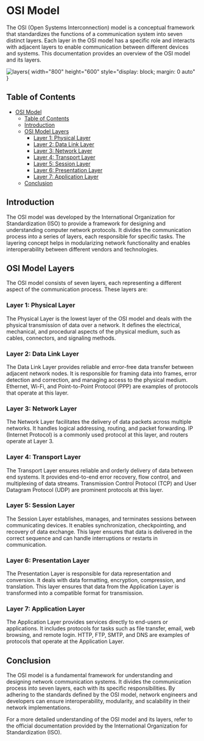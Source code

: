 # OSI Model

The OSI (Open Systems Interconnection) model is a conceptual framework that standardizes the functions of a communication system into seven distinct layers. Each layer in the OSI model has a specific role and interacts with adjacent layers to enable communication between different devices and systems. This documentation provides an overview of the OSI model and its layers.

![layers](https://media.geeksforgeeks.org/wp-content/uploads/20210220204638/cn1.png){ width="800" height="600" style="display: block; margin: 0 auto" }
## Table of Contents
- [OSI Model](#osi-model)
  - [Table of Contents](#table-of-contents)
  - [Introduction](#introduction)
  - [OSI Model Layers](#osi-model-layers)
    - [Layer 1: Physical Layer](#layer-1-physical-layer)
    - [Layer 2: Data Link Layer](#layer-2-data-link-layer)
    - [Layer 3: Network Layer](#layer-3-network-layer)
    - [Layer 4: Transport Layer](#layer-4-transport-layer)
    - [Layer 5: Session Layer](#layer-5-session-layer)
    - [Layer 6: Presentation Layer](#layer-6-presentation-layer)
    - [Layer 7: Application Layer](#layer-7-application-layer)
  - [Conclusion](#conclusion)

## Introduction

The OSI model was developed by the International Organization for Standardization (ISO) to provide a framework for designing and understanding computer network protocols. It divides the communication process into a series of layers, each responsible for specific tasks. The layering concept helps in modularizing network functionality and enables interoperability between different vendors and technologies.

## OSI Model Layers

The OSI model consists of seven layers, each representing a different aspect of the communication process. These layers are:

### Layer 1: Physical Layer

The Physical Layer is the lowest layer of the OSI model and deals with the physical transmission of data over a network. It defines the electrical, mechanical, and procedural aspects of the physical medium, such as cables, connectors, and signaling methods.

### Layer 2: Data Link Layer

The Data Link Layer provides reliable and error-free data transfer between adjacent network nodes. It is responsible for framing data into frames, error detection and correction, and managing access to the physical medium. Ethernet, Wi-Fi, and Point-to-Point Protocol (PPP) are examples of protocols that operate at this layer.

### Layer 3: Network Layer

The Network Layer facilitates the delivery of data packets across multiple networks. It handles logical addressing, routing, and packet forwarding. IP (Internet Protocol) is a commonly used protocol at this layer, and routers operate at Layer 3.

### Layer 4: Transport Layer

The Transport Layer ensures reliable and orderly delivery of data between end systems. It provides end-to-end error recovery, flow control, and multiplexing of data streams. Transmission Control Protocol (TCP) and User Datagram Protocol (UDP) are prominent protocols at this layer.

### Layer 5: Session Layer

The Session Layer establishes, manages, and terminates sessions between communicating devices. It enables synchronization, checkpointing, and recovery of data exchange. This layer ensures that data is delivered in the correct sequence and can handle interruptions or restarts in communication.

### Layer 6: Presentation Layer

The Presentation Layer is responsible for data representation and conversion. It deals with data formatting, encryption, compression, and translation. This layer ensures that data from the Application Layer is transformed into a compatible format for transmission.

### Layer 7: Application Layer

The Application Layer provides services directly to end-users or applications. It includes protocols for tasks such as file transfer, email, web browsing, and remote login. HTTP, FTP, SMTP, and DNS are examples of protocols that operate at the Application Layer.

## Conclusion

The OSI model is a fundamental framework for understanding and designing network communication systems. It divides the communication process into seven layers, each with its specific responsibilities. By adhering to the standards defined by the OSI model, network engineers and developers can ensure interoperability, modularity, and scalability in their network implementations.

For a more detailed understanding of the OSI model and its layers, refer to the official documentation provided by the International Organization for Standardization (ISO).

